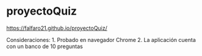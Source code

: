 # proyectoQuiz
https://falfaro21.github.io/proyectoQuiz/

Consideraciones:
    1. Probado en navegador Chrome
    2. La aplicación cuenta con un banco de 10 preguntas